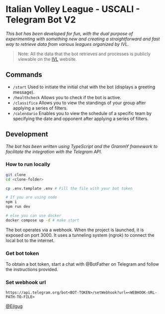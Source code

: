# Italian Volley League - USCALI - Telegram Bot V2
_This bot has been developed for fun, with the dual purpose of experimenting with something new and creating a straightforward and fast way to retrieve data from various leagues organized by IVL._
> Note: All the data that the bot retrieves and processes is publicly viewable on the [IVL](https://ivl.usacli.it/) website.

## Commands
- `/start` Used to initiate the initial chat with the bot (displays a greeting message).
- `/healthcheck` Allows you to check if the bot is active.
- `/classifica` Allows you to view the standings of your group after applying a series of filters.
- `/calendario` Enables you to view the schedule of a specific team by specifying the date and opponent after applying a series of filters.

## Development
_The bot has been written using TypeScript and the GrammY framework to facilitate the integration with the Telegram API._

### How to run locally
```bash
git clone
cd <clone-folder>

cp .env.template .env # Fill the file with your bot token

# If you are using node
npm i
npm run dev

# else you can use docker
docker compose up -d # make start
```
The bot operates via a webhook. When the project is launched, it is exposed on port 3000.
It uses a tunneling system (ngrok) to connect the local bot to the internet.

### Get bot token
To obtain a bot token, start a chat with @BotFather on Telegram and follow the instructions provided.

### Set webhook url
`https://api.telegram.org/bot<BOT-TOKEN>/setWebhook?url=<WEBHOOK-URL-PATH-TO-FILE>`

[@Eilgug](https://linktr.ee/eilgug)
